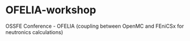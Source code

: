 # OFELIA-workshop
OSSFE Conference - OFELIA (coupling between OpenMC and FEniCSx for neutronics calculations)
